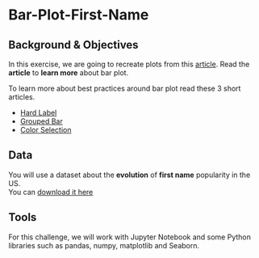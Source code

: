 # Bar-Plot-First-Name

## Background & Objectives

In this exercise, we are going to recreate plots from this [article](https://www.data-to-viz.com/graph/barplot.html).
Read the **article** to **learn more** about bar plot.

To learn more about best practices around bar plot read these 3 short articles.

- [Hard Label](https://www.data-to-viz.com/caveat/hard_label.html)
- [Grouped Bar](https://www.data-to-viz.com/caveat/grouped_bar.html)
- [Color Selection](https://www.data-to-viz.com/caveat/color_com_nothing.html)

## Data

You will use a dataset about the **evolution** of **first name** popularity in the US.  
You can [download it here](https://raw.githubusercontent.com/holtzy/data_to_viz/master/Example_dataset/5_OneCatSevNumOrdered.csv)

## Tools

For this challenge, we will work with Jupyter Notebook and some Python libraries such as pandas, numpy, matplotlib and Seaborn.
